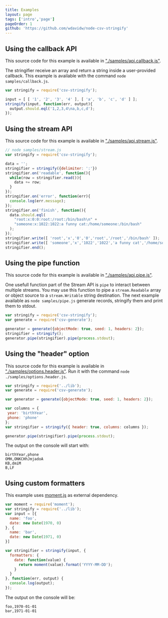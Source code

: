 ```yaml
---
title: Examples
layout: page
tags: ['intro','page']
pageOrder: 1
github: 'https://github.com/wdavidw/node-csv-stringify'
---
```


## Using the callback API

This source code for this example is available in
["./samples/api.callback.js"][ac].

The stringifier receive an array and return a string inside a user-provided
callback. This example is available with the command `node samples/callback.js`.

```javascript
var stringify = require('csv-stringify');

input = [ [ '1', '2', '3', '4' ], [ 'a', 'b', 'c', 'd' ] ];
stringify(input, function(err, output){
  output.should.eql('1,2,3,4\na,b,c,d');
});
```

## Using the stream API

This source code for this example is available in
["./samples/api.stream.js"][as].

```javascript
// node samples/stream.js
var stringify = require('csv-stringify');

data = '';
stringifier = stringify({delimiter: ':'})
stringifier.on('readable', function(){
  while(row = stringifier.read()){
    data += row;
  }
});
stringifier.on('error', function(err){
  console.log(err.message);
});
stringifier.on('finish', function(){
  data.should.eql(
    "root:x:0:0:root:/root:/bin/bash\n" +
    "someone:x:1022:1022:a funny cat:/home/someone:/bin/bash"
  );
});
stringifier.write([ 'root','x','0','0','root','/root','/bin/bash' ]);
stringifier.write([ 'someone','x','1022','1022','a funny cat','/home/someone','/bin/bash' ]);
stringifier.end();
```

## Using the pipe function

This source code for this example is available in
["./samples/api.pipe.js"][ap].

One usefull function part of the Stream API is `pipe` to interact between
multiple streams. You may use this function to pipe a `stream.Readable` array
or object source to a `stream.Writable` string destination. The next example
available as `node samples/pipe.js` generate records, stringify them and print
them to stdout.

```javascript
var stringify = require('csv-stringify');
var generate = require('csv-generate');

generator = generate({objectMode: true, seed: 1, headers: 2});
stringifier = stringify();
generator.pipe(stringifier).pipe(process.stdout);
```

## Using the "header" option

This source code for this example is available in
["./samples/options.header.js"][oh]. Run it with the command
`node ./samples/options.header.js`.

```javascript
var stringify = require('../lib');
var generate = require('csv-generate');

var generator = generate({objectMode: true, seed: 1, headers: 2});

var columns = {
 year: 'birthYear',
 phone: 'phone'
};
var stringifier = stringify({ header: true, columns: columns });

generator.pipe(stringifier).pipe(process.stdout);
```

The output on the console will start with:

```csv
birthYear,phone
OMH,ONKCHhJmjadoA
KB,dmiM
B,LF
```

## Using custom formatters
This example uses [moment.js](http://momentjs.com/) as external dependency.

```javascript
var moment = require('moment');
var stringify = require('../lib');
var input = [{
  name: 'foo',
  date: new Date(1970, 0)
}, {
  name: 'bar',
  date: new Date(1971, 0)
}]

var stringifier = stringify(input, {
  formatters: {
    date: function(value) {
      return moment(value).format('YYYY-MM-DD');
    }
  }
}, function(err, output) {
  console.log(output);
});
```

The output on the console will be:

```csv
foo,1970-01-01
bar,1971-01-01
```

[ac]: https://github.com/wdavidw/node-csv-stringify/blob/master/samples/api.callback.js
[as]: https://github.com/wdavidw/node-csv-stringify/blob/master/samples/api.stream.js
[ap]: https://github.com/wdavidw/node-csv-stringify/blob/master/samples/api.pipe.js
[oh]: https://github.com/wdavidw/node-csv-stringify/blob/master/samples/options.header.js
